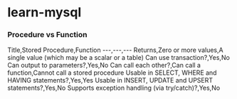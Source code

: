 # learn-mysql
### Procedure vs Function
Title,Stored Procedure,Function
---,---,---
Returns,Zero or more values,A single value (which may be a scalar or a table)
Can use transaction?,Yes,No
Can output to parameters?,Yes,No
Can call each other?,Can call a function,Cannot call a stored procedure
Usable in SELECT, WHERE and HAVING statements?,Yes,Yes
Usable in INSERT, UPDATE and UPSERT statements?,Yes,No
Supports exception handling (via try/catch)?,Yes,No